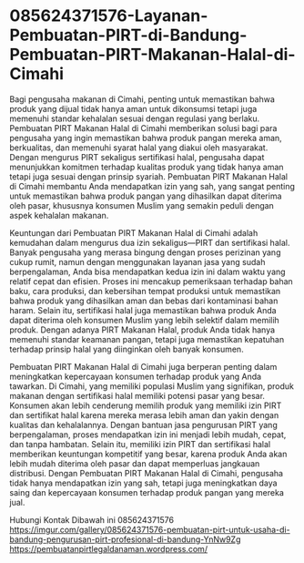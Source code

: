 # 085624371576-Layanan-Pembuatan-PIRT-di-Bandung-Pembuatan-PIRT-Makanan-Halal-di-Cimahi

Bagi pengusaha makanan di Cimahi, penting untuk memastikan bahwa produk yang dijual tidak hanya aman untuk dikonsumsi tetapi juga memenuhi standar kehalalan sesuai dengan regulasi yang berlaku. Pembuatan PIRT Makanan Halal di Cimahi memberikan solusi bagi para pengusaha yang ingin memastikan bahwa produk pangan mereka aman, berkualitas, dan memenuhi syarat halal yang diakui oleh masyarakat. Dengan mengurus PIRT sekaligus sertifikasi halal, pengusaha dapat menunjukkan komitmen terhadap kualitas produk yang tidak hanya aman tetapi juga sesuai dengan prinsip syariah. Pembuatan PIRT Makanan Halal di Cimahi membantu Anda mendapatkan izin yang sah, yang sangat penting untuk memastikan bahwa produk pangan yang dihasilkan dapat diterima oleh pasar, khususnya konsumen Muslim yang semakin peduli dengan aspek kehalalan makanan.

Keuntungan dari Pembuatan PIRT Makanan Halal di Cimahi adalah kemudahan dalam mengurus dua izin sekaligus—PIRT dan sertifikasi halal. Banyak pengusaha yang merasa bingung dengan proses perizinan yang cukup rumit, namun dengan menggunakan layanan jasa yang sudah berpengalaman, Anda bisa mendapatkan kedua izin ini dalam waktu yang relatif cepat dan efisien. Proses ini mencakup pemeriksaan terhadap bahan baku, cara produksi, dan kebersihan tempat produksi untuk memastikan bahwa produk yang dihasilkan aman dan bebas dari kontaminasi bahan haram. Selain itu, sertifikasi halal juga memastikan bahwa produk Anda dapat diterima oleh konsumen Muslim yang lebih selektif dalam memilih produk. Dengan adanya PIRT Makanan Halal, produk Anda tidak hanya memenuhi standar keamanan pangan, tetapi juga memastikan kepatuhan terhadap prinsip halal yang diinginkan oleh banyak konsumen.

Pembuatan PIRT Makanan Halal di Cimahi juga berperan penting dalam meningkatkan kepercayaan konsumen terhadap produk yang Anda tawarkan. Di Cimahi, yang memiliki populasi Muslim yang signifikan, produk makanan dengan sertifikasi halal memiliki potensi pasar yang besar. Konsumen akan lebih cenderung memilih produk yang memiliki izin PIRT dan sertifikat halal karena mereka merasa lebih aman dan yakin dengan kualitas dan kehalalannya. Dengan bantuan jasa pengurusan PIRT yang berpengalaman, proses mendapatkan izin ini menjadi lebih mudah, cepat, dan tanpa hambatan. Selain itu, memiliki izin PIRT dan sertifikasi halal memberikan keuntungan kompetitif yang besar, karena produk Anda akan lebih mudah diterima oleh pasar dan dapat memperluas jangkauan distribusi. Dengan Pembuatan PIRT Makanan Halal di Cimahi, pengusaha tidak hanya mendapatkan izin yang sah, tetapi juga meningkatkan daya saing dan kepercayaan konsumen terhadap produk pangan yang mereka jual.


Hubungi Kontak Dibawah ini
085624371576
https://imgur.com/gallery/085624371576-pembuatan-pirt-untuk-usaha-di-bandung-pengurusan-pirt-profesional-di-bandung-YnNw9Zg
https://pembuatanpirtlegaldanaman.wordpress.com/
